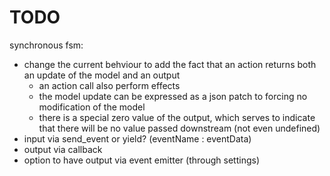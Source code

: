 # TODO

synchronous fsm:

- change the current behviour to add the fact that an action returns both an update of the model 
and an output
  - an action call also perform effects
  - the model update can be expressed as a json patch to forcing no modification of the model
  - there is a special zero value of the output, which serves to indicate that there will be no 
  value passed downstream (not even undefined)
- input via send_event or yield? (eventName : eventData)
- output via callback
- option to have output via event emitter (through settings)
